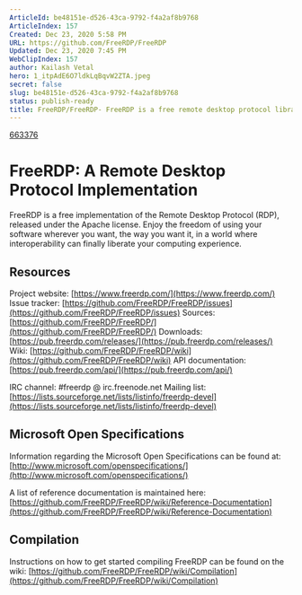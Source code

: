 ```yaml
---
ArticleId: be48151e-d526-43ca-9792-f4a2af8b9768
ArticleIndex: 157
Created: Dec 23, 2020 5:58 PM
URL: https://github.com/FreeRDP/FreeRDP
Updated: Dec 23, 2020 7:45 PM
WebClipIndex: 157
author: Kailash Vetal
hero: 1_itpAdE6O7ldkLqBqvW2ZTA.jpeg
secret: false
slug: be48151e-d526-43ca-9792-f4a2af8b9768
status: publish-ready
title: FreeRDP/FreeRDP- FreeRDP is a free remote desktop protocol library and clients
---
```

[663376](157%20844656062ec24b0383bf767ff4a0662d/663376)

# FreeRDP: A Remote Desktop Protocol Implementation

FreeRDP is a free implementation of the Remote Desktop Protocol (RDP), released under the Apache license. Enjoy the freedom of using your software wherever you want, the way you want it, in a world where interoperability can finally liberate your computing experience.

## Resources

Project website: [https://www.freerdp.com/](https://www.freerdp.com/) Issue tracker: [https://github.com/FreeRDP/FreeRDP/issues](https://github.com/FreeRDP/FreeRDP/issues) Sources: [https://github.com/FreeRDP/FreeRDP/](https://github.com/FreeRDP/FreeRDP/) Downloads: [https://pub.freerdp.com/releases/](https://pub.freerdp.com/releases/) Wiki: [https://github.com/FreeRDP/FreeRDP/wiki](https://github.com/FreeRDP/FreeRDP/wiki) API documentation: [https://pub.freerdp.com/api/](https://pub.freerdp.com/api/)

IRC channel: #freerdp @ irc.freenode.net Mailing list: [https://lists.sourceforge.net/lists/listinfo/freerdp-devel](https://lists.sourceforge.net/lists/listinfo/freerdp-devel)

## Microsoft Open Specifications

Information regarding the Microsoft Open Specifications can be found at: [http://www.microsoft.com/openspecifications/](http://www.microsoft.com/openspecifications/)

A list of reference documentation is maintained here: [https://github.com/FreeRDP/FreeRDP/wiki/Reference-Documentation](https://github.com/FreeRDP/FreeRDP/wiki/Reference-Documentation)

## Compilation

Instructions on how to get started compiling FreeRDP can be found on the wiki: [https://github.com/FreeRDP/FreeRDP/wiki/Compilation](https://github.com/FreeRDP/FreeRDP/wiki/Compilation)
